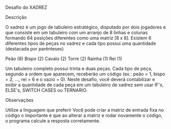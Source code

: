 Desafio do XADREZ


Descrição

O xadrez é um jogo de tabuleiro estratégico, disputado por dois jogadores e que consiste
em um tabuleiro com um arranjo de 8 linhas e colunas formando 64 posições diferentes
como uma matriz [8 x 8]. Existem 6 diferentes tipos de peças no xadrez e cada tipo possui
uma quantidade (destacada por parênteses)

Peão (8)
Bispo (2)
Cavalo (2)
Torre (2)
Rainha (1)
Rei (1)

Um tabuleiro completo possui trinta e duas peças. Cada tipo de peça, segundo a ordem que
aparecem, receberão um código (ex.: peão = 1, bispo = 2, …, rei = 6 e o vazio = 0).
Neste desafio, você deverá contabilizar e exibir a quantidade de cada peça em um tabuleiro
de xadrez sem usar IF's, ELSE's, SWITCH CASES ou TERNARIO.


Observações

Utilize a linguagem que preferir
Você pode criar a matriz de entrada fixa no código o importante é que ao alterar a matriz e
rodar novamente o código, o programa calcule a resposta corretamente.